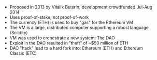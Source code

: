 <img data-src="img/logo-eth-horiz.png" class="stretch">

<ul class="smaller">
	<li class="fragment">Proposed in 2013 by Vitalik Buterin; development crowdfunded Jul-Aug 2014</li>
	<li class="fragment">Uses proof-of-stake, not proof-of-work</li>
	<li class="fragment">The currency (ETH) is used to buy "gas" for the Ethereum VM</li>
	<li class="fragment">The VM is a large, distributed computer supporting a robust language (Solidity)</li>
	<li class="fragment">VM was used to orchestrate a new system: The DAO</li>
	<li class="fragment">Exploit in the DAO resulted in "theft" of ~$50 million of ETH</li>
	<li class="fragment">DAO "hack" lead to a hard fork into: Ethereum (ETH) and Ethereum Classic (ETC)</li>
</ul>
